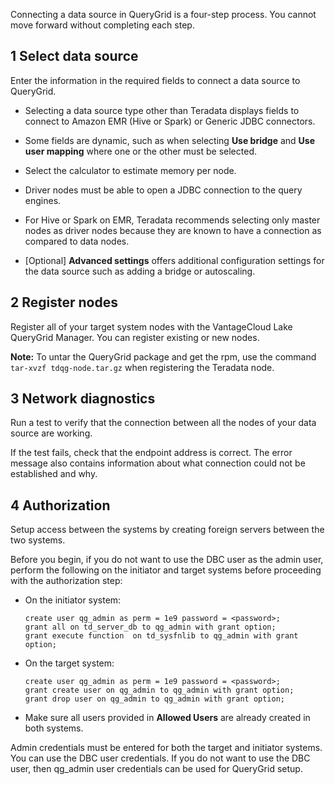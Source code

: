 
Connecting a data source in QueryGrid is a four-step process. You cannot move forward without completing each step.

## 1 Select data source


Enter the information in the required fields to connect a data source to QueryGrid.

-   Selecting a data source type other than Teradata displays fields to connect to Amazon EMR (Hive or Spark) or Generic JDBC connectors.

-   Some fields are dynamic, such as when selecting **Use bridge** and **Use user mapping** where one or the other must be selected.

-   Select the calculator to estimate memory per node.

-   Driver nodes must be able to open a JDBC connection to the query engines.

-   For Hive or Spark on EMR, Teradata recommends selecting only master nodes as driver nodes because they are known to have a connection as compared to data nodes.

-   [Optional] **Advanced settings** offers additional configuration settings for the data source such as adding a bridge or autoscaling.


## 2 Register nodes


Register all of your target system nodes with the VantageCloud Lake QueryGrid Manager. You can register existing or new nodes.

**Note:** To untar the QueryGrid package and get the rpm, use the command `tar-xvzf tdqg-node.tar.gz` when registering the Teradata node.

## 3 Network diagnostics


Run a test to verify that the connection between all the nodes of your data source are working.

If the test fails, check that the endpoint address is correct. The error message also contains information about what connection could not be established and why.

## 4 Authorization


Setup access between the systems by creating foreign servers between the two systems.

Before you begin, if you do not want to use the DBC user as the admin user, perform the following on the initiator and target systems before proceeding with the authorization step:

-   On the initiator system:

    ```
    create user qg_admin as perm = 1e9 password = <password>;
    grant all on td_server_db to qg_admin with grant option;
    grant execute function  on td_sysfnlib to qg_admin with grant option;
    ```

-   On the target system:

    ```
    create user qg_admin as perm = 1e9 password = <password>;
    grant create user on qg_admin to qg_admin with grant option;
    grant drop user on qg_admin to qg_admin with grant option;
    ```

-   Make sure all users provided in **Allowed Users** are already created in both systems.


Admin credentials must be entered for both the target and initiator systems. You can use the DBC user credentials. If you do not want to use the DBC user, then qg_admin user credentials can be used for QueryGrid setup.

